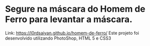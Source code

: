 # Segure na máscara do Homem de Ferro para levantar a máscara.
Link: https://l0rdsaiyan.github.io/homem-de-ferro/
Este projeto foi desenvolvido utilizando PhotoShop, HTML 5 e CSS3
